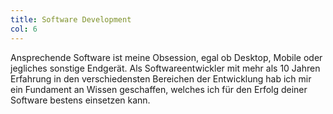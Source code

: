 ```yaml
---
title: Software Development
col: 6
---
```


Ansprechende Software ist meine Obsession, egal ob Desktop, Mobile oder jegliches sonstige Endgerät. Als Softwareentwickler mit mehr als 10 Jahren Erfahrung in den verschiedensten Bereichen der Entwicklung hab ich mir ein Fundament an Wissen geschaffen, welches ich für den Erfolg deiner Software bestens einsetzen kann.
